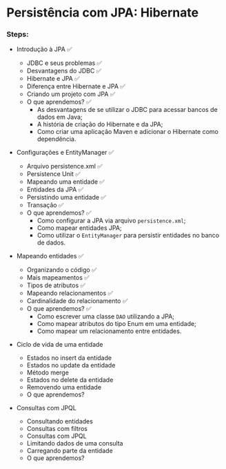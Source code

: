 # Persistência com JPA: Hibernate

### Steps:

- Introdução à JPA ✅
  - JDBC e seus problemas ✅
  - Desvantagens do JDBC ✅
  - Hibernate e JPA ✅
  - Diferença entre Hibernate e JPA ✅
  - Criando um projeto com JPA ✅
  - O que aprendemos? ✅
    - As desvantagens de se utilizar o JDBC para acessar bancos de dados em Java;
    - A história de criação do Hibernate e da JPA;
    - Como criar uma aplicação Maven e adicionar o Hibernate como dependência.

- Configurações e EntityManager ✅
  - Arquivo persistence.xml ✅
  - Persistence Unit ✅
  - Mapeando uma entidade ✅
  - Entidades da JPA ✅
  - Persistindo uma entidade ✅
  - Transação ✅
  - O que aprendemos? ✅
    - Como configurar a JPA via arquivo `persistence.xml`;
    - Como mapear entidades JPA;
    - Como utilizar o `EntityManager` para persistir entidades no banco de dados.

- Mapeando entidades ✅
  - Organizando o código ✅
  - Mais mapeamentos ✅
  - Tipos de atributos ✅
  - Mapeando relacionamentos ✅
  - Cardinalidade do relacionamento ✅
  - O que aprendemos? ✅
    - Como escrever uma classe `DAO` utilizando a JPA;
    - Como mapear atributos do tipo Enum em uma entidade;
    - Como mapear um relacionamento entre entidades.


- Ciclo de vida de uma entidade
  - Estados no insert da entidade
  - Estados no update da entidade
  - Método merge
  - Estados no delete da entidade
  - Removendo uma entidade
  - O que aprendemos?


- Consultas com JPQL
  - Consultando entidades
  - Consultas com filtros
  - Consultas com JPQL
  - Limitando dados de uma consulta
  - Carregando parte da entidade
  - O que aprendemos?